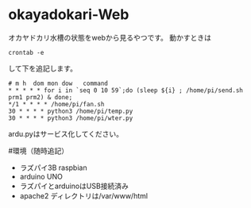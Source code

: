 # okayadokari-Web
オカヤドカリ水槽の状態をwebから見るやつです。
動かすときは

```
crontab -e 
```
して下を追記します。
```
# m h  dom mon dow   command
* * * * * for i in `seq 0 10 59`;do (sleep ${i} ; /home/pi/send.sh prm1 prm2) & done; 
*/1 * * * * /home/pi/fan.sh
30 * * * * python3 /home/pi/temp.py
30 * * * * python3 /home/pi/wter.py

```
ardu.pyはサービス化してください。

#環境（随時追記）
- ラズパイ3B raspbian
- arduino UNO
- ラズパイとarduinoはUSB接続済み
- apache2 ディレクトリは/var/www/html
